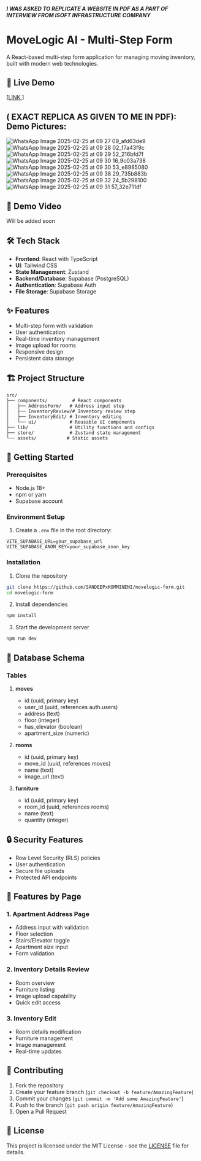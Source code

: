 #####     I WAS ASKED TO REPLICATE A WEBSITE IN PDF AS A PART OF INTERVIEW FROM ISOFT INFRASTRUCTURE COMPANY    ######




# MoveLogic AI - Multi-Step Form

A React-based multi-step form application for managing moving inventory, built with modern web technologies.

## 🚀 Live Demo

[[LINK ](https://movelogic-ai-form.netlify.app/)]

##   ( EXACT REPLICA AS GIVEN TO ME IN PDF): Demo Pictures:

![WhatsApp Image 2025-02-25 at 09 27 09_afd63de9](https://github.com/user-attachments/assets/b0c54cfa-e8e2-4f56-81f9-1f80d4ae47a5)
![WhatsApp Image 2025-02-25 at 09 28 02_f7a43f9c](https://github.com/user-attachments/assets/06e0dce3-4516-465f-aaa3-83dcd0ce2798)
![WhatsApp Image 2025-02-25 at 09 29 52_216bfd7f](https://github.com/user-attachments/assets/b232fa56-8172-4161-abd6-9d5fc7d9f7d5)
![WhatsApp Image 2025-02-25 at 09 30 16_9c03a738](https://github.com/user-attachments/assets/b70f2fdf-938f-4116-9da2-1578ea74d6d5)
![WhatsApp Image 2025-02-25 at 09 30 53_e8985080](https://github.com/user-attachments/assets/c54abe60-dff8-4956-8997-6a0d5a06064f)
![WhatsApp Image 2025-02-25 at 09 38 29_735b883b](https://github.com/user-attachments/assets/54e57691-a9a8-4dc2-9fd6-5a1733c139cf)
![WhatsApp Image 2025-02-25 at 09 32 24_5b298100](https://github.com/user-attachments/assets/7f8fbe75-c5ad-4586-845e-16d909841b2a)
![WhatsApp Image 2025-02-25 at 09 31 57_32e711df](https://github.com/user-attachments/assets/2c6130d2-100a-4df3-933d-1ba3f2bcd776)


## 🎥 Demo Video

Will be added soon


## 🛠 Tech Stack

- **Frontend**: React with TypeScript
- **UI**: Tailwind CSS
- **State Management**: Zustand
- **Backend/Database**: Supabase (PostgreSQL)
- **Authentication**: Supabase Auth
- **File Storage**: Supabase Storage

## ✨ Features

- Multi-step form with validation
- User authentication
- Real-time inventory management
- Image upload for rooms
- Responsive design
- Persistent data storage

## 🏗 Project Structure

```
src/
├── components/         # React components
│   ├── AddressForm/   # Address input step
│   ├── InventoryReview/# Inventory review step
│   ├── InventoryEdit/ # Inventory editing
│   └── ui/            # Reusable UI components
├── lib/               # Utility functions and configs
├── store/             # Zustand state management
└── assets/           # Static assets
```

## 🚀 Getting Started

### Prerequisites

- Node.js 18+
- npm or yarn
- Supabase account

### Environment Setup

1. Create a `.env` file in the root directory:
```env
VITE_SUPABASE_URL=your_supabase_url
VITE_SUPABASE_ANON_KEY=your_supabase_anon_key
```

### Installation

1. Clone the repository
```bash
git clone https://github.com/SANDEEPxKOMMINENI/movelogic-form.git
cd movelogic-form
```

2. Install dependencies
```bash
npm install
```

3. Start the development server
```bash
npm run dev
```

## 📝 Database Schema

### Tables

1. **moves**
   - id (uuid, primary key)
   - user_id (uuid, references auth.users)
   - address (text)
   - floor (integer)
   - has_elevator (boolean)
   - apartment_size (numeric)

2. **rooms**
   - id (uuid, primary key)
   - move_id (uuid, references moves)
   - name (text)
   - image_url (text)

3. **furniture**
   - id (uuid, primary key)
   - room_id (uuid, references rooms)
   - name (text)
   - quantity (integer)

## 🔒 Security Features

- Row Level Security (RLS) policies
- User authentication
- Secure file uploads
- Protected API endpoints

## 📱 Features by Page

### 1. Apartment Address Page
- Address input with validation
- Floor selection
- Stairs/Elevator toggle
- Apartment size input
- Form validation

### 2. Inventory Details Review
- Room overview
- Furniture listing
- Image upload capability
- Quick edit access

### 3. Inventory Edit
- Room details modification
- Furniture management
- Image management
- Real-time updates

## 🤝 Contributing

1. Fork the repository
2. Create your feature branch (`git checkout -b feature/AmazingFeature`)
3. Commit your changes (`git commit -m 'Add some AmazingFeature'`)
4. Push to the branch (`git push origin feature/AmazingFeature`)
5. Open a Pull Request

## 📄 License

This project is licensed under the MIT License - see the [LICENSE](LICENSE) file for details.
